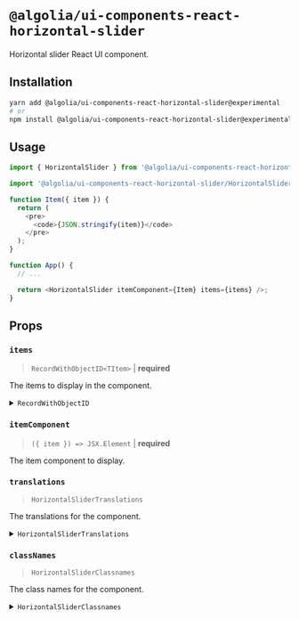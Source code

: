 # `@algolia/ui-components-react-horizontal-slider`

Horizontal slider React UI component.

## Installation

```sh
yarn add @algolia/ui-components-react-horizontal-slider@experimental
# or
npm install @algolia/ui-components-react-horizontal-slider@experimental
```

## Usage

```js
import { HorizontalSlider } from '@algolia/ui-components-react-horizontal-slider';

import '@algolia/ui-components-react-horizontal-slider/HorizontalSlider.css';

function Item({ item }) {
  return (
    <pre>
      <code>{JSON.stringify(item)}</code>
    </pre>
  );
}

function App() {
  // ...

  return <HorizontalSlider itemComponent={Item} items={items} />;
}
```

## Props

### `items`

> `RecordWithObjectID<TItem>` | **required**

The items to display in the component.

<details>

<summary><code>RecordWithObjectID</code></summary>

```ts
type RecordWithObjectID<TItem> = TItem & {
  objectID: string;
};
```

</details>

### `itemComponent`

> `({ item }) => JSX.Element` | **required**

The item component to display.

### `translations`

> `HorizontalSliderTranslations`

The translations for the component.

<details>

<summary><code>HorizontalSliderTranslations</code></summary>

```ts
type HorizontalSliderTranslations = Partial<{
  sliderLabel: string;
  previousButtonLabel: string;
  previousButtonTitle: string;
  nextButtonLabel: string;
  nextButtonTitle: string;
}>;
```

</details>

### `classNames`

> `HorizontalSliderClassnames`

The class names for the component.

<details>

<summary><code>HorizontalSliderClassnames</code></summary>

```ts
type HorizontalSliderClassnames = Partial<{
  item: string;
  list: string;
  navigation: string;
  navigationNext: string;
  navigationPrevious: string;
  root: string;
}>;
```

</details>
